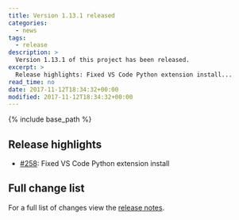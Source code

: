 ```yaml
---
title: Version 1.13.1 released
categories:
  - news
tags:
  - release
description: >
  Version 1.13.1 of this project has been released.
excerpt: >
  Release highlights: Fixed VS Code Python extension install...
read_time: no
date: 2017-11-12T18:34:32+00:00
modified: 2017-11-12T18:34:32+00:00
---
```


{% include base_path %}

## Release highlights

* [#258](https://github.com/gantsign/development-environment/pull/258):
  Fixed VS Code Python extension install

## Full change list

For a full list of changes view the
[release notes](https://github.com/gantsign/development-environment/releases/tag/1.13.1).
